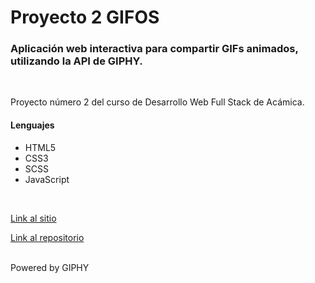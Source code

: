 # Proyecto 2 GIFOS

### Aplicación web interactiva para compartir GIFs animados, utilizando la API de GIPHY.
<br>

Proyecto número 2 del curso de Desarrollo Web Full Stack de Acámica.

#### Lenguajes
* HTML5
* CSS3
* SCSS
* JavaScript

<br>

[Link al sitio](https://jorge-saieg.github.io/Proyecto-2-GIFOS/)

[Link al repositorio](https://github.com/Jorge-Saieg/Proyecto-2-GIFOS)

<br>
Powered by GIPHY